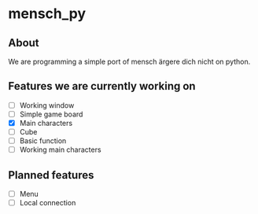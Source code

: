 # mensch_py

## About
We are programming a simple  port of mensch ärgere dich nicht on python.

## Features we are currently working on
- [ ] Working window
- [ ] Simple game board
- [x] Main characters
- [ ] Cube
- [ ] Basic function
- [ ] Working main characters

## Planned features
- [ ] Menu
- [ ] Local connection 
